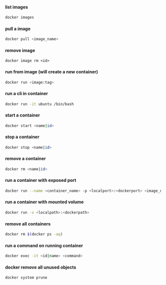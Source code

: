 #### list images
```bash
docker images
```

#### pull a image
```bash
docker pull <image_name>
```

#### remove image
```
docker image rm <id>
```

#### run from image (will create a new container)
```bash
docker run <image:tag>
```

#### run a cli in container
```bash
docker run -it ubuntu /bin/bash
```

#### start a container
```bash
docker start <name|id>
```

#### stop a container
```bash
docker stop <name|id>
```

#### remove a container
```bash
docker rm <name|id>
```

#### run a container with exposed port
```bash
docker run --name <container_name> -p <localport>:<dockerport> <image_name>
```

#### run a container with mounted volume
```bash
docker run -v <localpath>:<dockerpath>
```

#### remove all containers
```bash
docker rm $(docker ps -aq)
```

#### run a command on running container
```bash
docker exec -it <id|name> <command>
```

#### docker remove all unused objects
```bash
docker system prune
```